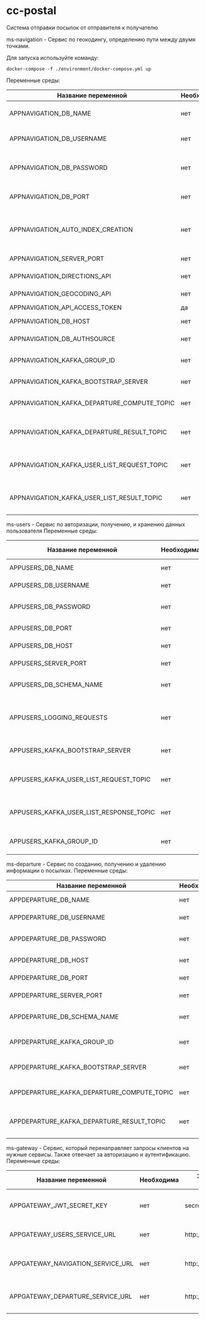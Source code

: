 # cc-postal

Система отправки посылок от отправителя к получателю

ms-navigation - Сервис по геокодингу, определению пути между двумя точками.

Для запуска используйте команду:
```
docker-compose -f ./environment/docker-compose.yml up
```

Переменные среды:

| Название переменной                         | Необходима | Значение по умолчанию                                   |Описание                                   |
| --------------------------------------------|------------|---------------------------------------------------------|-------------------------------------------|
| APPNAVIGATION_DB_NAME                       | нет        |    postal                                               |Имя базы данных Mongodb                            | 
| APPNAVIGATION_DB_USERNAME                    | нет        |    admin                                                |Пользователь базы данных Mongodb                  |
| APPNAVIGATION_DB_PASSWORD                   | нет        |    admin                                                |Пароль для пользователя базы данных  Mongodb       |
| APPNAVIGATION_DB_PORT                       | нет        |    27017                                                |Порт сервера базы данных Mongodb                  | 
| APPNAVIGATION_AUTO_INDEX_CREATION           | нет        |     true                                                | Автоматическое создание индексов базы данных Mongodb          |
| APPNAVIGATION_SERVER_PORT                   | нет        |    8082                                                 |Порт сервера приложения                    |
| APPNAVIGATION_DIRECTIONS_API                | нет        |    https://api.mapbox.com/directions/v5/mapbox/driving/ | URL от API для получения пути             |
| APPNAVIGATION_GEOCODING_API                 | нет        |    https://api.mapbox.com/geocoding/v5/mapbox.places/   | URL от API для геокодирования             |
| APPNAVIGATION_API_ACCESS_TOKEN              | да         |   _                                                     | Токен для API                             |
| APPNAVIGATION_DB_HOST                       | нет        |   localhost                                             | Хост базы данных                          |
| APPNAVIGATION_DB_AUTHSOURCE                 | нет        |   admin                                                 | База аутентификации                       |
|APPNAVIGATION_KAFKA_GROUP_ID                 | нет        |   ms_navigaion                                          | Имя группы слушателей в Apache Kafka      |
|APPNAVIGATION_KAFKA_BOOTSTRAP_SERVER         | нет        |   localhost:9092                                        | Хосты серверов Apache Kafka               |
|APPNAVIGATION_KAFKA_DEPARTURE_COMPUTE_TOPIC  | нет        |   departure_duration_compute                            | Топик для получения отправлений           |
|APPNAVIGATION_KAFKA_DEPARTURE_RESULT_TOPIC   | нет        |   departure_duration_result                             | Топик для передачи обновленных отправлений|
| APPNAVIGATION_KAFKA_USER_LIST_REQUEST_TOPIC | нет        |   user_list_request                                     | Топик для передачи запроса пользователей  |
| APPNAVIGATION_KAFKA_USER_LIST_RESULT_TOPIC  | нет        |   user_list_result                                         | Топик для получения списка пользователей  |




ms-users - Сервис по авторизации, получению, и хранению данных пользователя
Переменные среды:

| Название переменной               | Необходима | Значение по умолчанию                                   |Описание                                   |
| ----------------------------------|------------|---------------------------------------------------------|-------------------------------------------|
| APPUSERS_DB_NAME                  | нет        |    postal                                                | Имя базы данных                            | 
| APPUSERS_DB_USERNAME              | нет        |    admin                                                | Пользователь базы данных                   |
| APPUSERS_DB_PASSWORD              | нет        |    admin                                                | Пароль для пользователя базы данных        |
| APPUSERS_DB_PORT                  | нет        |    5432                                                 | Порт сервера базы данных                   | 
| APPUSERS_DB_HOST                  | нет        |    localhost                                            | Хост сервера базы данных            |
| APPUSERS_SERVER_PORT              | нет        |    8081                                                 | Порт сервера приложения                    |
| APPUSERS_DB_SCHEMA_NAME           | нет        |    postal_schema                                        | Стандартная схема базы данных            |
| APPUSERS_LOGGING_REQUESTS         | нет        |    false                                                | True - логирование всех входящих запросов             |
| APPUSERS_KAFKA_BOOTSTRAP_SERVER   | нет        |    localhost:9092                                       | Хосты серверов Apache Kafka  |
| APPUSERS_KAFKA_USER_LIST_REQUEST_TOPIC | нет   |    user_list_request                                    | Топик для передачи запроса пользователей|
| APPUSERS_KAFKA_USER_LIST_RESPONSE_TOPIC | нет  |    user_list_result                                     | Топик для получения списка пользователей |
| APPUSERS_KAFKA_GROUP_ID           |   нет      |    ms-user                                              | Имя группы слушателей в Apache Kafka |

ms-departure - Сервис по созданию, получению и удалению информации о посылках.
Переменные среды:

| Название переменной                         | Необходима | Значение по умолчанию                                   |Описание                                     |
| --------------------------------------------|------------|---------------------------------------------------------|---------------------------------------------|
| APPDEPARTURE_DB_NAME                        | нет        |    postal                                               | Имя базы данных                             | 
| APPDEPARTURE_DB_USERNAME                    | нет        |    admin                                                | Пользователь базы данных                    |
| APPDEPARTURE_DB_PASSWORD                    | нет        |    admin                                                | Пароль для пользователя базы данных         |
| APPDEPARTURE_DB_HOST                        | нет        |    localhost                                            | Хост сервера базы данных                    |
| APPDEPARTURE_DB_PORT                        | нет        |    5432                                                 | Порт сервера базы данных                    | 
| APPDEPARTURE_SERVER_PORT                    | нет        |    8083                                                 | Порт сервера приложения                     |
| APPDEPARTURE_DB_SCHEMA_NAME                 | нет        |    postal_schema                                        | Стандартная схема базы данных               |
| APPDEPARTURE_KAFKA_GROUP_ID                 | нет        |    ms_departure                                         | Имя группы слушателей в Apache Kafka        |
| APPDEPARTURE_KAFKA_BOOTSTRAP_SERVER         | нет        |    localhost:9092                                       | Хосты серверов Apache Kafka                 |
| APPDEPARTURE_KAFKA_DEPARTURE_COMPUTE_TOPIC  | нет        |    departure_duration_compute                           | Топик для передачи отправлений              |
| APPDEPARTURE_KAFKA_DEPARTURE_RESULT_TOPIC   | нет        |    departure_duration_result                            | Топик для получения обновлённых отправлений |



ms-gateway - Сервис, который перенаправляет запросы клиентов на нужные сервисы. Также отвечает за авторизацию и аутентификацию.
Переменные среды:

| Название переменной               | Необходима | Значение по умолчанию                                   |Описание                                   |
| ----------------------------------|------------|---------------------------------------------------------|-------------------------------------------|
| APPGATEWAY_JWT_SECRET_KEY         | нет        |    secret123                                            | Секретный ключ для создание jwt токена    | 
| APPGATEWAY_USERS_SERVICE_URL      | нет        |    http://localhost:8081/                               | URL сервиса ms-users                      |
| APPGATEWAY_NAVIGATION_SERVICE_URL      | нет        |    http://localhost:8082/                               | URL сервиса ms-navigation                      |      |
| APPGATEWAY_DEPARTURE_SERVICE_URL      | нет        |    http://localhost:8083/                               | URL сервиса ms-departure                     |

